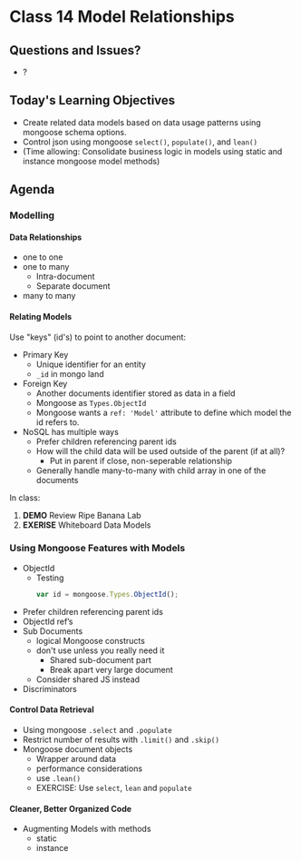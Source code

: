 # Class 14 Model Relationships

## Questions and Issues?

* ?


## Today's Learning Objectives

* Create related data models based on data usage patterns using mongoose schema options.
* Control json using mongoose `select()`, `populate()`, and `lean()`
* (Time allowing: Consolidate business logic in models using static and instance mongoose model methods)

## Agenda

### Modelling

#### Data Relationships

* one to one
* one to many
    * Intra-document
    * Separate document
* many to many

#### Relating Models

Use "keys" (id's) to point to another document:

* Primary Key
    * Unique identifier for an entity
    * `_id` in mongo land
* Foreign Key
    * Another documents identifier stored as data in a field
    * Mongoose as `Types.ObjectId`
    * Mongoose wants a `ref: 'Model'` attribute to define which 
    model the id refers to.
* NoSQL has multiple ways 
    * Prefer children referencing parent ids
    * How will the child data will be used outside of the parent (if at all)?
        * Put in parent if close, non-seperable relationship
    * Generally handle many-to-many with child array in one of the documents

In class:

1. **DEMO** Review Ripe Banana Lab
1. **EXERISE** Whiteboard Data Models

### Using Mongoose Features with Models

* ObjectId
    * Testing
        ```js
        var id = mongoose.Types.ObjectId();
        ```
* Prefer children referencing parent ids
* ObjectId ref’s
* Sub Documents
    * logical Mongoose constructs
    * don't use unless you really need it
        * Shared sub-document part
        * Break apart very large document
    * Consider shared JS instead
* Discriminators


#### Control Data Retrieval

* Using mongoose `.select` and `.populate`
* Restrict number of results with `.limit()` and `.skip()`
* Mongoose document objects
    * Wrapper around data
    * performance considerations
    * use `.lean()`
    * EXERCISE: Use `select`, `lean` and `populate`

#### Cleaner, Better Organized Code

* Augmenting Models with methods
    * static
    * instance
